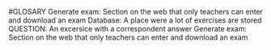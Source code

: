 #GLOSARY
Generate exam: Section on the web that only teachers can enter and download an exam
Database: A place were a lot of exercises are stored
QUESTION: An excersice with a correspondent answer
Generate exam: Section on the web that only teachers can enter and download an exam
